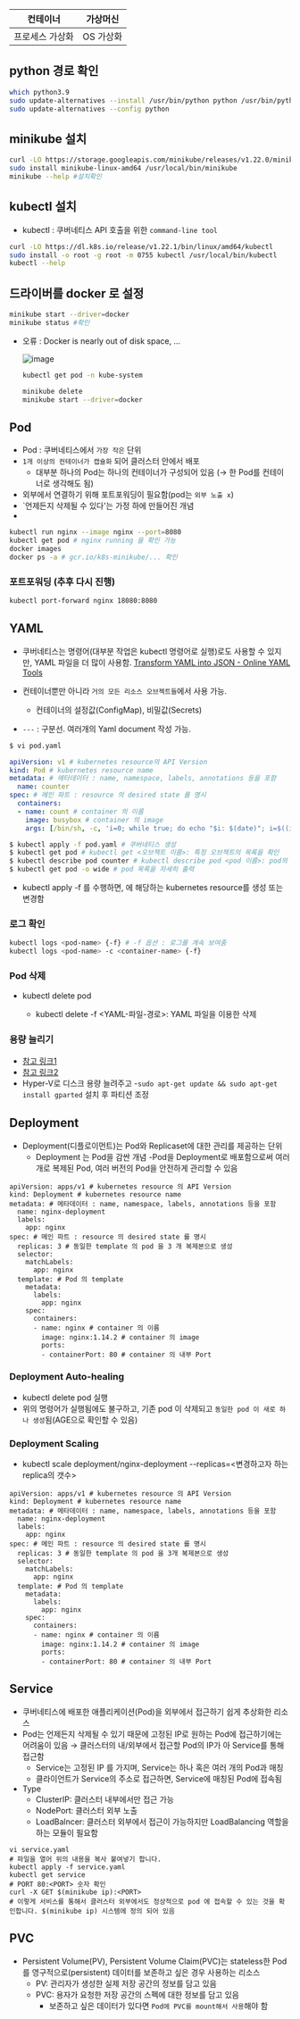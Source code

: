 | 컨테이너 | 가상머신 |
| --- | --- |
| 프로세스 가상화 | OS 가상화 |

## python 경로 확인

```bash
which python3.9
sudo update-alternatives --install /usr/bin/python python /usr/bin/python3.9 3
sudo update-alternatives --config python
```

## minikube 설치

```bash
curl -LO https://storage.googleapis.com/minikube/releases/v1.22.0/minikube-linux-amd64
sudo install minikube-linux-amd64 /usr/local/bin/minikube
minikube --help #설치확인
```

## kubectl 설치

- kubectl : 쿠버네티스 API 호출을 위한 `command-line tool`

```bash
curl -LO https://dl.k8s.io/release/v1.22.1/bin/linux/amd64/kubectl
sudo install -o root -g root -m 0755 kubectl /usr/local/bin/kubectl
kubectl --help
```

## 드라이버를 docker 로 설정

```bash
minikube start --driver=docker
minikube status #확인
```

- 오류 : Docker is nearly out of disk space, …
    
    ![image](https://user-images.githubusercontent.com/67251510/217166326-a5931672-0e36-4cc2-8201-09c44e270929.png)
    
    ```bash
    kubectl get pod -n kube-system
    
    minikube delete
    minikube start --driver=docker
    ```
    

## Pod

- Pod : 쿠버네티스에서 `가장 작은` 단위
- `1개 이상의 컨테이너가 캡슐화` 되어 클러스터 안에서 배포
    - 대부분 하나의 Pod는 하나의 컨테이너가 구성되어 있음 (→ 한 Pod를 컨테이너로 생각해도 됨)
- 외부에서 연결하기 위해 포트포워딩이 필요함(pod는 `외부 노출 x`)
- `언제든지 삭제될 수 있다'는 가정 하에 만들어진 개념
- 

```bash
kubectl run nginx --image nginx --port=8080
kubectl get pod # nginx running 을 확인 가능
docker images
docker ps -a # gcr.io/k8s-minikube/... 확인
```

### 포트포워딩 (추후 다시 진행)

```bash
kubectl port-forward nginx 18080:8080
```

## YAML
- 쿠버네티스는 명령어(대부분 작업은 kubectl 명령어로 실행)로도 사용할 수 있지만, YAML 파일을 더 많이 사용함.
[Transform YAML into JSON - Online YAML Tools](https://onlineyamltools.com/convert-yaml-to-json)
- 컨테이너뿐만 아니라 `거의 모든 리소스 오브젝트들`에서 사용 가능.
    - 컨테이너의 설정값(ConfigMap), 비밀값(Secrets)

- `---` : 구분선. 여러개의 Yaml document 작성 가능.

```bash
$ vi pod.yaml
```

```yaml
apiVersion: v1 # kubernetes resource의 API Version
kind: Pod # kubernetes resource name
metadata: # 메타데이터 : name, namespace, labels, annotations 등을 포함
  name: counter
spec: # 메인 파트 : resource 의 desired state 를 명시
  containers:
  - name: count # container 의 이름
    image: busybox # container 의 image
    args: [/bin/sh, -c, 'i=0; while true; do echo "$i: $(date)"; i=$((i+1)); sleep 1; done'] # 해당 image 의 entrypoint 의 args 로 입력하고 싶은 부분
```

```bash
$ kubectl apply -f pod.yaml # 쿠버네티스 생성
$ kubectl get pod # kubectl get <오브젝트 이름>: 특정 오브젝트의 목록을 확인
$ kubectl describe pod counter # kubectl describe pod <pod 이름>: pod의 정보를 출력
$ kubectl get pod -o wide # pod 목록을 자세히 출력
```
- kubectl apply -f <yaml-file-path> 를 수행하면, <yaml-file-path> 에 해당하는 kubernetes resource를 생성 또는 변경함
    
### 로그 확인

```bash
kubectl logs <pod-name> {-f} # -f 옵션 : 로그를 계속 보여줌
kubectl logs <pod-name> -c <container-name> {-f}
```
### Pod 삭제
- kubectl delete pod <pod-name>
    - kubectl delete -f <YAML-파일-경로>: YAML 파일을 이용한 삭제

### 용량 늘리기
- [참고 링크1](https://www.nucleiotechnologies.com/increasing-disk-space-on-file-system-root-ubuntu-20-04)
- [참고 링크2](https://hiseon.me/linux/ubuntu/modify-partition-size)
- Hyper-V로 디스크 용량 늘려주고 
-`sudo apt-get update && sudo apt-get install gparted` 설치 후 파티션 조정

## Deployment
- Deployment(디플로이먼트)는 Pod와 Replicaset에 대한 관리를 제공하는 단위
    - Deployment 는 Pod을 감싼 개념
    -Pod을 Deployment로 배포함으로써 여러 개로 복제된 Pod, 여러 버전의 Pod을 안전하게 관리할 수 있음
``` 
apiVersion: apps/v1 # kubernetes resource 의 API Version
kind: Deployment # kubernetes resource name
metadata: # 메타데이터 : name, namespace, labels, annotations 등을 포함
  name: nginx-deployment
  labels:
    app: nginx
spec: # 메인 파트 : resource 의 desired state 를 명시
  replicas: 3 # 동일한 template 의 pod 을 3 개 복제본으로 생성
  selector:
    matchLabels:
      app: nginx
  template: # Pod 의 template
    metadata:
      labels:
        app: nginx
    spec:
      containers:
      - name: nginx # container 의 이름
        image: nginx:1.14.2 # container 의 image
        ports:
        - containerPort: 80 # container 의 내부 Port
```
### Deployment Auto-healing
- kubectl delete pod <pod-name> 실행
- 위의 명령어가 실행됨에도 불구하고, 기존 pod 이 삭제되고 `동일한 pod 이 새로 하나 생성`됨(AGE으로 확인할 수 있음)

### Deployment Scaling
- kubectl scale deployment/nginx-deployment --replicas=<변경하고자 하는 replica의 갯수>

``` 
apiVersion: apps/v1 # kubernetes resource 의 API Version
kind: Deployment # kubernetes resource name
metadata: # 메타데이터 : name, namespace, labels, annotations 등을 포함
  name: nginx-deployment
  labels:
    app: nginx
spec: # 메인 파트 : resource 의 desired state 를 명시
  replicas: 3 # 동일한 template 의 pod 을 3개 복제본으로 생성
  selector:
    matchLabels:
      app: nginx
  template: # Pod 의 template
    metadata:
      labels:
        app: nginx
    spec:
      containers:
      - name: nginx # container 의 이름
        image: nginx:1.14.2 # container 의 image
        ports:
        - containerPort: 80 # container 의 내부 Port
```
    
## Service
- 쿠버네티스에 배포한 애플리케이션(Pod)을 외부에서 접근하기 쉽게 추상화한 리소스
- Pod는 언제든지 삭제될 수 있기 때문에 고정된 IP로 원하는 Pod에 접근하기에는 어려움이 있음 → 클러스터의 내/외부에서 접근할 Pod의 IP가 아 Service를 통해 접근함
    - Service는 고정된 IP 를 가지며, Service는 하나 혹은 여러 개의 Pod과 매칭
    - 클라이언트가 Service의 주소로 접근하면, Service에 매칭된 Pod에 접속됨
- Type
    - ClusterIP: 클러스터 내부에서만 접근 가능
    - NodePort: 클러스터 외부 노출
    - LoadBalncer: 클러스터 외부에서 접근이 가능하지만 LoadBalancing 역할을 하는 모듈이 필요함
    
``` 
vi service.yaml
# 파일을 열어 위의 내용을 복사 붙여넣기 합니다.
kubectl apply -f service.yaml
kubectl get service
# PORT 80:<PORT> 숫자 확인
curl -X GET $(minikube ip):<PORT>
# 이렇게 서비스를 통해서 클러스터 외부에서도 정상적으로 pod 에 접속할 수 있는 것을 확인합니다. $(minikube ip) 시스템에 정의 되어 있음 
```

## PVC
- Persistent Volume(PV), Persistent Volume Claim(PVC)는 stateless한 Pod를 영구적으로(persistent) 데이터를 보존하고 싶은 경우 사용하는 리소스
    - PV: 관리자가 생성한 실제 저장 공간의 정보를 담고 있음
    - PVC: 용자가 요청한 저장 공간의 스펙에 대한 정보를 담고 있음
        - 보존하고 싶은 데이터가 있다면 `Pod에 PVC를 mount해서 사용`해야 함
